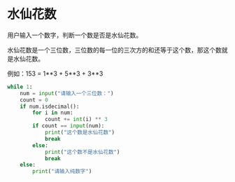 # 水仙花数

用户输入一个数字，判断一个数是否是水仙花数。

水仙花数是一个三位数，三位数的每一位的三次方的和还等于这个数，那这个数就是水仙花数。

例如：153 = 1\*\*3 + 5\*\*3 + 3\*\*3

```python
while 1:
    num = input("请输入一个三位数：")
    count = 0
    if num.isdecimal():
        for i in num:
            count += int(i) ** 3
        if count == input(num):
            print("这个数是水仙花数")
            break
        else:
            print("这个数不是水仙花数")
            break
    else:
        print("请输入纯数字")
```

